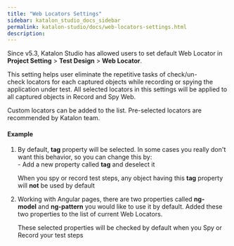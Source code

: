 ```yaml
---
title: "Web Locators Settings" 
sidebar: katalon_studio_docs_sidebar
permalink: katalon-studio/docs/web-locators-settings.html 
description: 
---
```

Since v5.3, Katalon Studio has allowed users to set default Web Locator in **Project Setting** > **Test Design** > **Web Locator**.

This setting helps user eliminate the repetitive tasks of check/un-check locators for each captured objects while recording or spying the application under test. All selected locators in this settings will be applied to all captured objects in Record and Spy Web. 

Custom locators can be added to the list. Pre-selected locators are recommended by Katalon team.

#### Example

1.  By default, **tag** property will be selected. In some cases you really don't want this behavior, so you can change this by:   
    - Add a new property called **tag** and deselect it  
      
      
    When you spy or record test steps, any object having this **tag** property will **not** be used by default  
      
      
    
2.  Working with Angular pages, there are two properties called **ng-model** and **ng-pattern** you would like to use it by default. Added these two properties to the list of current Web Locators.  
      
    These selected properties will be checked by default when you Spy or Record your test steps